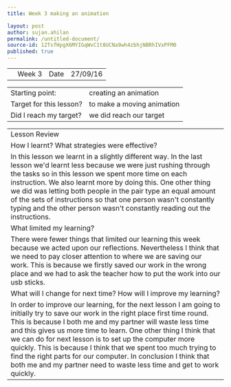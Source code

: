 ```yaml
---
title: Week 3 making an animation

layout: post
author: sujan.ahilan
permalink: /untitled-document/
source-id: 12TsfHpgX6MYIGqWvC1t8UCNa9wh4zbhjNBRhIVxPFM0
published: true
---
```

<table>
  <tr>
    <td></td>
    <td>Week 3</td>
    <td>Date</td>
    <td>27/09/16</td>
  </tr>
</table>


<table>
  <tr>
    <td>Starting point:</td>
    <td>creating an animation</td>
  </tr>
  <tr>
    <td>Target for this lesson?</td>
    <td>to make a moving animation</td>
  </tr>
  <tr>
    <td>Did I reach my target? 
</td>
    <td> we did reach our target</td>
  </tr>
</table>


<table>
  <tr>
    <td>Lesson Review</td>
  </tr>
  <tr>
    <td>How I learnt? What strategies were effective? </td>
  </tr>
  <tr>
    <td>In this lesson we learnt in a slightly different way. In the last lesson we'd learnt less because we were just rushing through the tasks so in this lesson we spent more time on each instruction. We also learnt more by doing this. One other thing we did was letting both people in the pair type an equal amount of the sets of instructions so that one person wasn't constantly typing and the other person wasn't constantly reading out the instructions.</td>
  </tr>
  <tr>
    <td>What limited my learning?</td>
  </tr>
  <tr>
    <td>There were fewer things that limited our learning this week because we acted upon our reflections. Nevertheless I think that we need to pay closer attention to where we are saving our work. This is because we firstly saved our work in the wrong place and we had to ask the teacher how to put the work into our usb sticks.</td>
  </tr>
  <tr>
    <td>What will I change for next time? How will I improve my learning?</td>
  </tr>
  <tr>
    <td>In order to improve our learning, for the next lesson I am going to initially try to save our work in the right place first time round. This is because I both me and my partner will waste less time and this gives us more time to learn. One other thing I think that we can do for next lesson is to set up the computer more quickly. This is because I think that we spent too much trying to find the right parts for our computer. In conclusion I think that both me and my partner need to waste less time and get to work quickly.</td>
  </tr>
</table>


